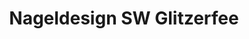 ---
title: "Nageldesign SW Glitzerfee"
url: /euskirchen/nageldesign-sw-glitzerfee/
shop: Kosmetik
---